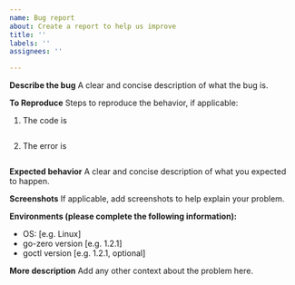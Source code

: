 ```yaml
---
name: Bug report
about: Create a report to help us improve
title: ''
labels: ''
assignees: ''

---
```


**Describe the bug**
A clear and concise description of what the bug is.

**To Reproduce**
Steps to reproduce the behavior, if applicable:

1. The code is

   ```go
   
   ```

2. The error is

   ```
   
   ```

**Expected behavior**
A clear and concise description of what you expected to happen.

**Screenshots**
If applicable, add screenshots to help explain your problem.

**Environments (please complete the following information):**
 - OS: [e.g. Linux]
 - go-zero version [e.g. 1.2.1]
 - goctl version [e.g. 1.2.1, optional]

**More description**
Add any other context about the problem here.
